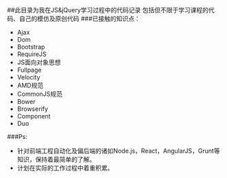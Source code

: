 ##此目录为我在JS&jQuery学习过程中的代码记录
包括但不限于学习课程的代码、自己的模仿及原创代码
###已接触的知识点：
* Ajax
* Dom
* Bootstrap
* RequireJS
* JS面向对象思想
* Fullpage
* Velocity
* AMD规范
* CommonJS规范
* Bower
* Browserify
* Component 
* Duo

###Ps:
* 针对前端工程自动化及偏后端的诸如Node.js，React，AngularJS，Grunt等知识，保持着最简单的了解。
* 计划在实际的工作过程中着重积累。